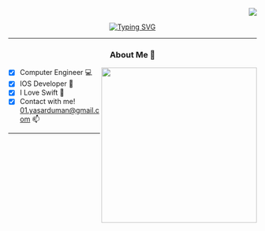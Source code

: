 
<div align="right"> 
  
  [![](https://visitcount.itsvg.in/api?id=duman011&icon=0&color=9)](https://visitcount.itsvg.in) 
  
</div>

<div align="center">
  
[![Typing SVG](https://readme-typing-svg.demolab.com?font=Signika+Negative&size=30&duration=3500&pause=1000&color=31CBC0&center=true&vCenter=true&random=false&width=435&lines=HELLO+THERE!++%F0%9F%91%BE++WELCOME++%F0%9F%99%8B%F0%9F%8F%BB%E2%80%8D%E2%99%82%EF%B8%8F;MY+NAME+IS+YASAR+%F0%9F%91%8B+)](https://git.io/typing-svg)


</div>

---

### <p align="center">About Me 💫</p>

<img  align="right" width="315" src="https://github.com/duman011/duman011/assets/81991720/bb9adc1e-b378-4928-b4fd-a2cd838eeaeb">


- [x] Computer Engineer 💻 
- [x] IOS Developer 📱 
- [x] I Love Swift 🥇
- [x] Contact with me! [01.yasarduman@gmail.com](mailto:01.yasarduman@gmail.com) 📫

---


<!-- Proudly created with GPRM ( https://gprm.itsvg.in ) -->



